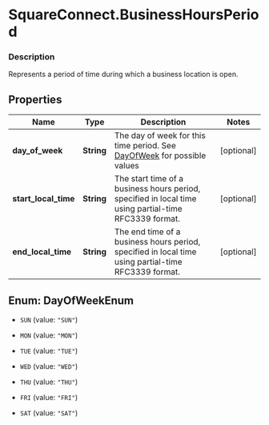 # SquareConnect.BusinessHoursPeriod

### Description

 Represents a period of time during which a business location is open.

## Properties
Name | Type | Description | Notes
------------ | ------------- | ------------- | -------------
**day_of_week** | **String** | The day of week for this time period. See [DayOfWeek](#type-dayofweek) for possible values | [optional] 
**start_local_time** | **String** | The start time of a business hours period, specified in local time using partial-time RFC3339 format. | [optional] 
**end_local_time** | **String** | The end time of a business hours period, specified in local time using partial-time RFC3339 format. | [optional] 


<a name="DayOfWeekEnum"></a>
## Enum: DayOfWeekEnum


* `SUN` (value: `"SUN"`)

* `MON` (value: `"MON"`)

* `TUE` (value: `"TUE"`)

* `WED` (value: `"WED"`)

* `THU` (value: `"THU"`)

* `FRI` (value: `"FRI"`)

* `SAT` (value: `"SAT"`)




